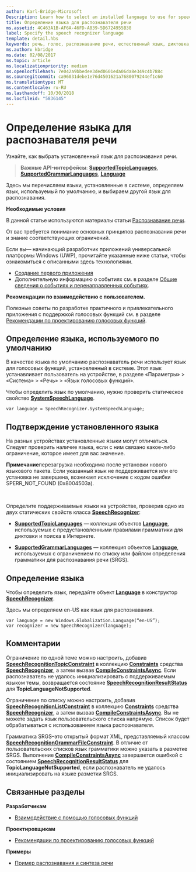 ```yaml
---
author: Karl-Bridge-Microsoft
Description: Learn how to select an installed language to use for speech recognition.
title: Определение языка для распознавателя речи
ms.assetid: 4C463A1B-AF6A-46FD-A839-5D6724955B38
label: Specify the speech recognizer language
template: detail.hbs
keywords: речь, голос, распознавание речи, естественный язык, диктовка, ввод, взаимодействие с пользователем
ms.author: kbridge
ms.date: 02/08/2017
ms.topic: article
ms.localizationpriority: medium
ms.openlocfilehash: 7e042a9bbedee3ded0601eda06da8e349c4b788c
ms.sourcegitcommit: ca96031debe1e76d4501621a7680079244ef1c60
ms.translationtype: MT
ms.contentlocale: ru-RU
ms.lasthandoff: 10/30/2018
ms.locfileid: "5836145"
---
```

# <a name="specify-the-speech-recognizer-language"></a>Определение языка для распознавателя речи


Узнайте, как выбрать установленный язык для распознавания речи.

> **Важные API-интерфейсы**: [**SupportedTopicLanguages**](https://msdn.microsoft.com/library/windows/apps/dn653251), [**SupportedGrammarLanguages**](https://msdn.microsoft.com/library/windows/apps/dn653250), [**Language**](https://msdn.microsoft.com/library/windows/apps/br206804)


Здесь мы перечисляем языки, установленные в системе, определяем язык, используемый по умолчанию, и выбираем другой язык для распознавания.

**Необходимые условия**

В данной статье используются материалы статьи [Распознавание речи](speech-recognition.md).

От вас требуется понимание основных принципов распознавания речи и знание соответствующих ограничений.

Если вы— начинающий разработчик приложений универсальной платформы Windows (UWP), прочитайте указанные ниже статьи, чтобы ознакомиться с описанными здесь технологиями.

-   [Создание первого приложения](https://msdn.microsoft.com/library/windows/apps/bg124288)
-   Дополнительную информацию о событиях см. в разделе [Общие сведения о событиях и перенаправленных событиях](https://msdn.microsoft.com/library/windows/apps/mt185584).

**Рекомендации по взаимодействию с пользователем.**

Полезные советы по разработке практичного и привлекательного приложения с поддержкой голосовых функций см. в разделе [Рекомендации по проектированию голосовых функций](https://msdn.microsoft.com/library/windows/apps/dn596121).

## <a name="identify-the-default-language"></a>Определение языка, используемого по умолчанию


В качестве языка по умолчанию распознаватель речи использует язык для голосовых функций, установленный в системе. Этот язык устанавливает пользователь на устройстве, в разделе «Параметры» &gt; «Система» &gt; «Речь» &gt; «Язык голосовых функций».

Чтобы определить язык по умолчанию, нужно проверить статическое свойство [**SystemSpeechLanguage**](https://msdn.microsoft.com/library/windows/apps/dn653252).

```CSharp
var language = SpeechRecognizer.SystemSpeechLanguage; 
```

## <a name="confirm-an-installed-language"></a>Подтверждение установленного языка


На разных устройствах установленные языки могут отличаться. Следует проверить наличие языка, если с ним связано какое-либо ограничение, которое имеет для вас значение.

**Примечание**перезагрузка необходима после установки нового языкового пакета. Если указанный язык не поддерживается или его установка не завершена, возникает исключение с кодом ошибки SPERR\_NOT\_FOUND (0x8004503a).

 

Определите поддерживаемые языки на устройстве, проверив одно из двух статических свойств класса [**SpeechRecognizer**](https://msdn.microsoft.com/library/windows/apps/dn653226):

-   [**SupportedTopicLanguages**](https://msdn.microsoft.com/library/windows/apps/dn653251) — коллекция объектов [**Language**](https://msdn.microsoft.com/library/windows/apps/br206804), используемых с предустановленными правилами грамматики для диктовки и поиска в Интернете.

-   [**SupportedGrammarLanguages**](https://msdn.microsoft.com/library/windows/apps/dn653250) — коллекция объектов [**Language**](https://msdn.microsoft.com/library/windows/apps/br206804), используемых с ограничением по списку или файлом определения грамматики для распознавания речи (SRGS).

## <a name="specify-a-language"></a>Определение языка


Чтобы определить язык, передайте объект [**Language**](https://msdn.microsoft.com/library/windows/apps/br206804) в конструктор [**SpeechRecognizer**](https://msdn.microsoft.com/library/windows/apps/dn653226).

Здесь мы определяем en-US как язык для распознавания.


```CSharp
var language = new Windows.Globalization.Language(“en-US”); 
var recognizer = new SpeechRecognizer(language); 
```

## <a name="remarks"></a>Комментарии


Ограничение по одной теме можно настроить, добавив [**SpeechRecognitionTopicConstraint**](https://msdn.microsoft.com/library/windows/apps/dn631446) в коллекцию [**Constraints**](https://msdn.microsoft.com/library/windows/apps/dn653241) средства [**SpeechRecognizer**](https://msdn.microsoft.com/library/windows/apps/dn653226), а затем вызвав [**CompileConstraintsAsync**](https://msdn.microsoft.com/library/windows/apps/dn653240). Если распознаватель не удалось инициализировать с поддерживаемым языком темы, возвращается состояние [**SpeechRecognitionResultStatus**](https://msdn.microsoft.com/library/windows/apps/dn631433) для **TopicLanguageNotSupported**.

Ограничение по списку можно настроить, добавив [**SpeechRecognitionListConstraint**](https://msdn.microsoft.com/library/windows/apps/dn631421) в коллекцию [**Constraints**](https://msdn.microsoft.com/library/windows/apps/dn653241) средства [**SpeechRecognizer**](https://msdn.microsoft.com/library/windows/apps/dn653226), а затем вызвав [**CompileConstraintsAsync**](https://msdn.microsoft.com/library/windows/apps/dn653240). Вы не можете задать язык пользовательского списка напрямую. Список будет обрабатываться с использованием языка распознавателя.

Грамматика SRGS–это открытый формат XML, представляемый классом [**SpeechRecognitionGrammarFileConstraint**](https://msdn.microsoft.com/library/windows/apps/dn631412). В отличие от пользовательских списков язык грамматики можно указать в разметке SRGS. Выполнение [**CompileConstraintsAsync**](https://msdn.microsoft.com/library/windows/apps/dn653240) завершается ошибкой с состоянием [**SpeechRecognitionResultStatus**](https://msdn.microsoft.com/library/windows/apps/dn631433) для **TopicLanguageNotSupported**, если распознаватель не удалось инициализировать на языке разметки SRGS.

## <a name="related-articles"></a>Связанные разделы

**Разработчикам**

* [Взаимодействие с помощью голосовых функций](speech-interactions.md)

**Проектировщикам**

* [Рекомендации по проектированию голосовых функций](https://msdn.microsoft.com/library/windows/apps/dn596121)

**Примеры**

* [Пример распознавания и синтеза речи](http://go.microsoft.com/fwlink/p/?LinkID=619897)
 

 




